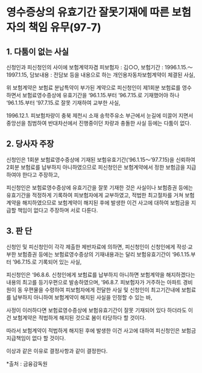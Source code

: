 # 영수증상의 유효기간 잘못기재에 따른 보험자의 책임 유무(97-7)

## 1. 다툼이 없는 사실

신청인과 피신청인의 사이에 보험계약자겸 피보험자 : 김○○,  보험기간 : 1996.1.15.～1997.1.15, 담보내용 : 전담보 등을 내용으로 하는 개인용자동차보험계약이 체결된 사실, 
  
위 보험계약은 보험료 분납특약이 부가된 계약으로 피신청인이 제1회분 보험료를 영수하면서 보험료영수증상에 유효기간을 ‘96.1.15.부터 ’96.7.15.로 기재했어야 하나 ‘96.1.15.부터 ’97.7.15.로 잘못 기재하여 교부한 사실,

1996.12.1. 피보험차량이 충북 제천시 소재 송학주유소 부근에서 눈길에 미끌어 지면서 중앙선을 침범하여 반대차선에서 진행중이던 차량과 충돌한 사실 등에는 다툼이 없다.

## 2. 당사자 주장

  신청인은 1회분 보험료영수증상에 기재된 보험유효기간(‘96.1.15～’97.7.15)을 신뢰하여 2회분 보험료를 납부하지 아니하였으므로 피신청인은 보험계약에서 정한 보험금을 지급하여야 한다고 주장하고,
  
  피신청인은 보험료영수증상에 유효기간을 잘못 기재한 것은 사실이나 보험증권 등에는 유효기간을 적정하게 기록하여 피보험자에게 교부하였고, 적법한 최고절차를 거쳐 보험계약을 해지하였으므로 보험계약이 해지된 후에 발생한 이건 사고에 대하여 보험금을 지급할 책임이 없다고 주장하며 서로 다툰다.

## 3. 판  단

신청인 및 피신청인이 각각 제출한 제반자료에 의하면, 피신청인이 신청인에게 작성·교부한 보험증권 등에는 보험료영수증상의 기재내용과는 달리 보험유효기간이 ‘96.1.15.부터 ’96.7.15.로 기록되어 있는 사실,
  
피신청인은 ‘96.8.6. 신청인에게 보험료를 납부하지 아니하면 보험계약을 해지하겠다는 내용의 최고를 등기우편으로 발송하였으며, ’96.8.7. 피보험자가 거주하는 아파트 경비원이 동 우편물을 수령하여 피보험자에게 전달한 사실 및 신청인이 최고기간내에 보험료를 납부하지 아니하여 보험계약이 해지된 사실을 인정할 수 있는 바,
  
사정이 이러하다면 보험료영수증상에 보험유효기간이 잘못 기재되어 있다 하더라도 이건 보험계약은 적법하게 해지된 것으로 봄이 타당하다 할 것이다. 
  
따라서 보험계약이 적법하게 해지된 후에 발생한 이건 사고에 대하여 피신청인은 보험금 지급책임이 없다 할 것이다. 
  
  이상과 같은 이유로 결정사항과 같이 결정한다.

*출처 : 금융감독원
